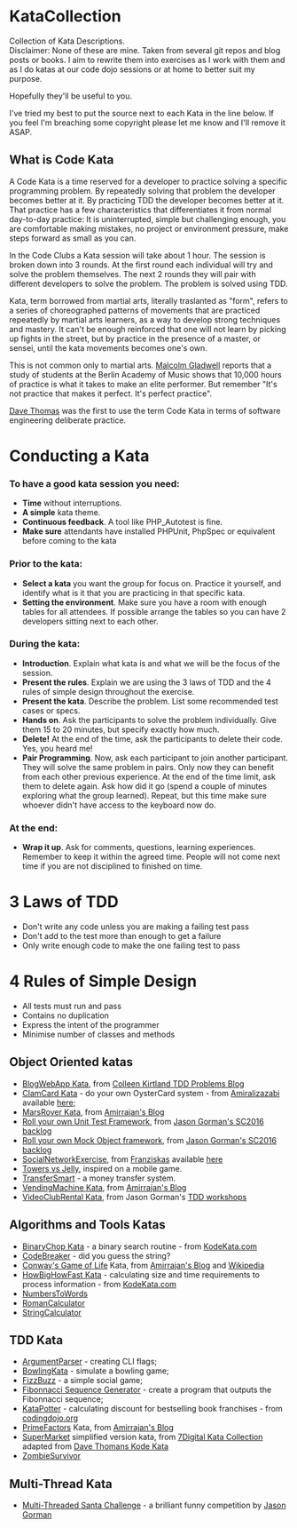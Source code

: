 # KataCollection
Collection of Kata Descriptions.  
Disclaimer: None of these are mine. Taken from several git repos and blog posts or books. I aim to rewrite them into exercises as I work with them and as I do katas at our code dojo sessions or at home to better suit my purpose.

Hopefully they'll be useful to you.

I've tried my best to put the source next to each Kata in the line below. If you feel I'm breaching some copyright please let me know and I'll remove it ASAP.

## What is Code Kata

A Code Kata is a time reserved for a developer to practice solving a specific programming problem. By repeatedly solving that problem the developer becomes better at it. By practicing TDD the developer becomes better at it. That practice has a few characteristics that differentiates it from normal day-to-day practice: It is uninterrupted, simple but challenging enough, you are comfortable making mistakes, no project or environment pressure, make steps forward as small as you can.

In the Code Clubs a Kata session will take about 1 hour. The session is broken down into 3 rounds. At the first round each individual will try and solve the problem themselves. The next 2 rounds they will pair with different developers to solve the problem. The problem is solved using TDD.

Kata, term borrowed from martial arts, literally traslanted as "form", refers to a series of choreographed patterns of movements that are practiced repeatedly by martial arts learners, as a way to develop strong techniques and mastery. It can't be enough reinforced that one will not learn by picking up fights in the street, but by practice in the presence of a master, or sensei, until the kata movements becomes one's own.

This is not common only to martial arts. [Malcolm Gladwell](http://www.amazon.co.uk/Outliers-Story-Success-Malcolm-Gladwell/dp/1846141214) reports that a study of students at the Berlin Academy of Music shows that 10,000 hours of practice is what it takes to make an elite performer. But remember "It's not practice that makes it perfect. It's perfect practice".

[Dave Thomas](http://codekata.com/) was the first to use the term Code Kata in terms of software engineering deliberate practice.

# Conducting a Kata

### To have a good kata session you need:
* **Time** without interruptions.
* **A simple** kata theme.
* **Continuous feedback**. A tool like PHP_Autotest is fine.
* **Make sure** attendants have installed PHPUnit, PhpSpec or equivalent before coming to the kata

### Prior to the kata:

* **Select a kata** you want the group for focus on. Practice it yourself, and identify what is it that you are practicing in that specific kata.
* **Setting the environment**. Make sure you have a room with enough tables for all attendees. If possible arrange the tables so you can have 2 developers sitting next to each other.

### During the kata:

* **Introduction**. Explain what kata is and what we will be the focus of the session.
* **Present the rules**. Explain we are using the 3 laws of TDD and the 4 rules of simple design throughout the exercise.
* **Present the kata**. Describe the problem. List some recommended test cases or specs.
* **Hands on**. Ask the participants to solve the problem individually. Give them 15 to 20 minutes, but specify exactly how much.
* **Delete!** At the end of the time, ask the participants to delete their code. Yes, you heard me!
* **Pair Programming**. Now, ask each participant to join another participant. They will solve the same problem in pairs. Only now they can benefit from each other previous experience. At the end of the time limit, ask them to delete again. Ask how did it go (spend a couple of minutes exploring what the group learned). Repeat, but this time make sure whoever didn't have access to the keyboard now do.

### At the end:

* **Wrap it up**. Ask for comments, questions, learning experiences. Remember to keep it within the agreed time. People will not come next time if you are not disciplined to finished on time.

# 3 Laws of TDD

* Don't write any code unless you are making a failing test pass
* Don't add to the test more than enough to get a failure
* Only write enough code to make the one failing test to pass

# 4 Rules of Simple Design

* All tests must run and pass
* Contains no duplication
* Express the intent of the programmer
* Minimise number of classes and methods

## Object Oriented katas
- [BlogWebApp Kata](https://github.com/jplebre/KataCollection/blob/master/Specifications/BlogWebApp.md), from [Colleen Kirtland TDD Problems Blog](https://sites.google.com/site/tddproblems/all-problems-1)
- [ClamCard Kata](https://github.com/jplebre/KataCollection/blob/master/Specifications/ClamCard.md) - do your own OysterCard system - from [Amiralizazabi](https://github.com/amiralibazazi) available [here](https://gist.github.com/amiralibazazi/a9d57d40886604887d8e#file-clamcardkata-txt-L70);
- [MarsRover Kata](https://github.com/jplebre/KataCollection/blob/master/Specifications/MarsRover.md), from [Amirrajan's Blog](http://amirrajan.net/Blog/)
- [Roll your own Unit Test Framework](https://github.com/jplebre/KataCollection/blob/master/Specifications/RollYourOwnUnitTestFramework.md), from [Jason Gorman's SC2016 backlog](http://codemanship.co.uk/parlezuml/blog/?postid=1346)
- [Roll your own Mock Object framework](https://github.com/jplebre/KataCollection/blob/master/Specifications/RollYourOwnMockObjectFramework.md), from [Jason Gorman's SC2016 backlog](http://codemanship.co.uk/parlezuml/blog/?postid=1355) 
- [SocialNetworkExercise](https://github.com/jplebre/KataCollection/blob/master/Specifications/SocialNetwork.md), from [Franziskas](https://github.com/franziskas) available [here](https://github.com/franziskas/social-network-exercise)
- [Towers vs Jelly](https://github.com/jplebre/KataCollection/blob/master/Specifications/JellyVsTower.md), inspired on a mobile game.
- [TransferSmart](https://github.com/jplebre/KataCollection/blob/master/Specifications/TransferSmart.md) - a money transfer system.
- [VendingMachine Kata](https://github.com/jplebre/KataCollection/blob/master/Specifications/VendingMachine.md), from [Amirrajan's Blog](http://amirrajan.net/Blog/)
- [VideoClubRental Kata](https://github.com/jplebre/KataCollection/blob/master/Specifications/VideoClubRental.md), from Jason Gorman's [TDD workshops](http://www.codemanship.co.uk/)


## Algorithms and Tools Katas
- [BinaryChop Kata](https://github.com/jplebre/KataCollection/blob/master/Specifications/BinaryChop.md) - a binary search routine - from [KodeKata.com](www.codekata.com)
- [CodeBreaker](https://github.com/jplebre/KataCollection/blob/master/Specifications/CodeBreaker.md) - did you guess the string?  
- [Conway's Game of Life](https://github.com/jplebre/KataCollection/blob/master/Specifications/ConwayGameOfLife.md) Kata, from [Amirrajan's Blog](http://amirrajan.net/Blog/) and [Wikipedia](https://en.wikipedia.org/wiki/Conway%27s_Game_of_Life) 
- [HowBigHowFast Kata](https://github.com/jplebre/KataCollection/blob/master/Specifications/HowBigHowFast.md) - calculating size and time requirements to process information - from [KodeKata.com](www.codekata.com)  
- [NumbersToWords](https://github.com/jplebre/KataCollection/blob/master/Specifications/NumbersToWords.md)
- [RomanCalculator](https://github.com/jplebre/KataCollection/blob/master/Specifications/RomanCalculator.md)
- [StringCalculator](https://github.com/jplebre/KataCollection/blob/master/Specifications/StringCalculator.md)

## TDD Kata
- [ArgumentParser](https://github.com/jplebre/KataCollection/blob/master/Specifications/ArgumentParser.md) - creating CLI flags;
- [BowlingKata](https://github.com/jplebre/KataCollection/blob/master/Specifications/BowlingKata.md) - simulate a bowling game;
- [FizzBuzz](https://github.com/jplebre/KataCollection/blob/master/Specifications/FizzBuzz.md) - a simple social game;
- [Fibonnacci Sequence Generator](https://github.com/jplebre/KataCollection/blob/master/Specifications/FibonacciSequence.md) - create a program that outputs the Fibonnacci sequence;
- [KataPotter](https://github.com/jplebre/KataCollection/blob/master/Specifications/KataPotter.md) - calculating discount for bestselling book franchises - from [codingdojo.org](http://codingdojo.org/)
- [PrimeFactors](https://github.com/jplebre/KataCollection/blob/master/Specifications/PrimeFactors.md) Kata, from [Amirrajan's Blog](http://amirrajan.net/Blog/)  
- [SuperMarket](https://github.com/jplebre/KataCollection/blob/master/Specifications/SupermaketSimplified.md) simplified version kata, from [7Digital Kata Collection](https://github.com/7digital/kata-checkout) adapted from [Dave Thomans Kode Kata](http://codekata.com/kata/kata09-back-to-the-checkout)  
- [ZombieSurvivor](https://github.com/jplebre/KataCollection/blob/master/Specifications/ZombieSurvivor.md)


## Multi-Thread Kata
- [Multi-Threaded Santa Challenge](https://github.com/jplebre/KataCollection/blob/master/Specifications/MultiThreadedSanta.md) - a brilliant funny competition by [Jason Gorman](http://codemanship.co.uk/parlezuml/blog/?postid=1337)
